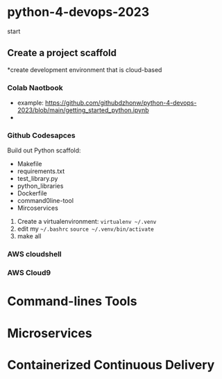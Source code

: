 # python-4-devops-2023
start

## Create a project scaffold
*create development environment that is cloud-based
### Colab Naotbook
* example: https://github.com/githubdzhonw/python-4-devops-2023/blob/main/getting_started_python.ipynb
* 
### Github Codesapces
Build out Python scaffold:
* Makefile
* requirements.txt
* test_library.py
* python_libraries
* Dockerfile
* command0line-tool
* Mircoservices

1. Create a virtualenvironment: `virtualenv ~/.venv`
2. edit my `~/.bashrc`  `source ~/.venv/bin/activate`
3. make all

### AWS cloudshell

### AWS Cloud9

# Command-lines Tools

# Microservices

# Containerized Continuous Delivery

